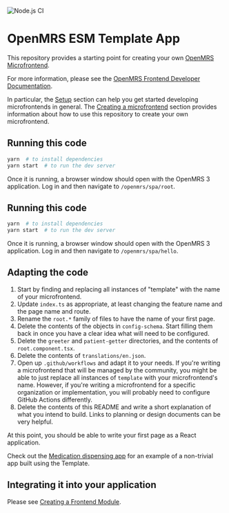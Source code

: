 ![Node.js CI](https://github.com/openmrs/openmrs-esm-template-app/workflows/Node.js%20CI/badge.svg)

# OpenMRS ESM Template App

This repository provides a starting point for creating your own
[OpenMRS Microfrontend](https://wiki.openmrs.org/display/projects/OpenMRS+3.0%3A+A+Frontend+Framework+that+enables+collaboration+and+better+User+Experience).

For more information, please see the
[OpenMRS Frontend Developer Documentation](https://o3-docs.openmrs.org/#/).

In particular, the [Setup](https://o3-docs.openmrs.org/docs/frontend-modules/setup) section can help you get started developing microfrontends in general. The [Creating a microfrontend](https://o3-docs.openmrs.org/docs/recipes/create-a-frontend-module) section provides information about how to use this repository to create your own microfrontend.

## Running this code

```sh
yarn  # to install dependencies
yarn start  # to run the dev server
```

Once it is running, a browser window
should open with the OpenMRS 3 application. Log in and then navigate to `/openmrs/spa/root`.

## Running this code

```sh
yarn  # to install dependencies
yarn start  # to run the dev server
```

Once it is running, a browser window
should open with the OpenMRS 3 application. Log in and then navigate to
`/openmrs/spa/hello`.

## Adapting the code

1. Start by finding and replacing all instances of "template" with the name
  of your microfrontend.
2. Update `index.ts` as appropriate, at least changing the feature name and the page name and route.
3. Rename the `root.*` family of files to have the name of your first page.
4. Delete the contents of the objects in `config-schema`. Start filling them back in once you have a clear idea what will need to be configured.
5. Delete the `greeter` and `patient-getter` directories, and the contents of `root.component.tsx`.
6. Delete the contents of `translations/en.json`.
7. Open up `.github/workflows` and adapt it to your needs. If you're writing
 a microfrontend that will be managed by the community, you might be able to
  just replace all instances of `template` with your microfrontend's name.
  However, if you're writing a microfrontend for a specific organization or
  implementation, you will probably need to configure GitHub Actions differently.
8. Delete the contents of this README and write a short explanation of what
  you intend to build. Links to planning or design documents can be very helpful.

At this point, you should be able to write your first page as a React application.

Check out the [Medication dispensing app](https://github.com/openmrs/openmrs-esm-dispensing-app) for an example of a non-trivial app built using the Template.

## Integrating it into your application

Please see [Creating a Frontend Module](https://o3-docs.openmrs.org/docs/recipes/create-a-frontend-module).
